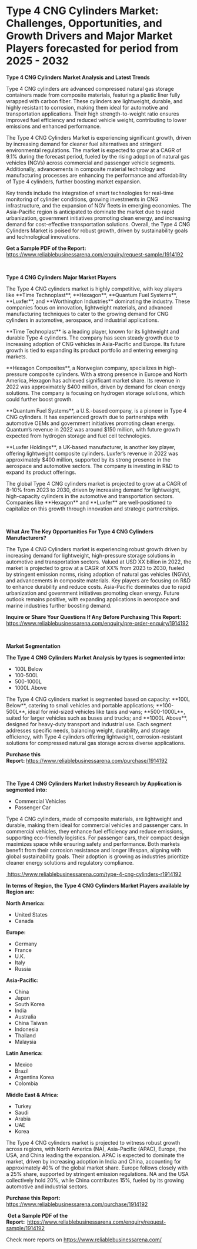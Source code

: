<p><h1>Type 4 CNG Cylinders Market: Challenges, Opportunities, and Growth Drivers and Major Market Players forecasted for period from 2025 - 2032</h1></p><p><strong>Type 4 CNG Cylinders Market Analysis and Latest Trends</strong></p>
<p><p>Type 4 CNG cylinders are advanced compressed natural gas storage containers made from composite materials, featuring a plastic liner fully wrapped with carbon fiber. These cylinders are lightweight, durable, and highly resistant to corrosion, making them ideal for automotive and transportation applications. Their high strength-to-weight ratio ensures improved fuel efficiency and reduced vehicle weight, contributing to lower emissions and enhanced performance.</p><p>The Type 4 CNG Cylinders Market is experiencing significant growth, driven by increasing demand for cleaner fuel alternatives and stringent environmental regulations. The market is expected to grow at a CAGR of 9.1% during the forecast period, fueled by the rising adoption of natural gas vehicles (NGVs) across commercial and passenger vehicle segments. Additionally, advancements in composite material technology and manufacturing processes are enhancing the performance and affordability of Type 4 cylinders, further boosting market expansion.</p><p>Key trends include the integration of smart technologies for real-time monitoring of cylinder conditions, growing investments in CNG infrastructure, and the expansion of NGV fleets in emerging economies. The Asia-Pacific region is anticipated to dominate the market due to rapid urbanization, government initiatives promoting clean energy, and increasing demand for cost-effective transportation solutions. Overall, the Type 4 CNG Cylinders Market is poised for robust growth, driven by sustainability goals and technological innovations.</p></p>
<p><strong>Get a Sample PDF of the Report:&nbsp;</strong> <a href="https://www.reliablebusinessarena.com/enquiry/request-sample/1914192?utm_campaign=2041&utm_medium=2&utm_source=Github&utm_content=ia&utm_term=22012025&utm_id=type-4-cng-cylinders">https://www.reliablebusinessarena.com/enquiry/request-sample/1914192</a></p>
<p>&nbsp;</p>
<p><strong>Type 4 CNG Cylinders Major Market Players</strong></p>
<p><p>The Type 4 CNG cylinders market is highly competitive, with key players like **Time Technoplast**, **Hexagon**, **Quantum Fuel Systems**, **Luxfer**, and **Worthington Industries** dominating the industry. These companies focus on innovation, lightweight materials, and advanced manufacturing techniques to cater to the growing demand for CNG cylinders in automotive, aerospace, and industrial applications.</p><p>**Time Technoplast** is a leading player, known for its lightweight and durable Type 4 cylinders. The company has seen steady growth due to increasing adoption of CNG vehicles in Asia-Pacific and Europe. Its future growth is tied to expanding its product portfolio and entering emerging markets.</p><p>**Hexagon Composites**, a Norwegian company, specializes in high-pressure composite cylinders. With a strong presence in Europe and North America, Hexagon has achieved significant market share. Its revenue in 2022 was approximately $400 million, driven by demand for clean energy solutions. The company is focusing on hydrogen storage solutions, which could further boost growth.</p><p>**Quantum Fuel Systems**, a U.S.-based company, is a pioneer in Type 4 CNG cylinders. It has experienced growth due to partnerships with automotive OEMs and government initiatives promoting clean energy. Quantum’s revenue in 2022 was around $150 million, with future growth expected from hydrogen storage and fuel cell technologies.</p><p>**Luxfer Holdings**, a UK-based manufacturer, is another key player, offering lightweight composite cylinders. Luxfer’s revenue in 2022 was approximately $400 million, supported by its strong presence in the aerospace and automotive sectors. The company is investing in R&D to expand its product offerings.</p><p>The global Type 4 CNG cylinders market is projected to grow at a CAGR of 8-10% from 2023 to 2030, driven by increasing demand for lightweight, high-capacity cylinders in the automotive and transportation sectors. Companies like **Hexagon** and **Luxfer** are well-positioned to capitalize on this growth through innovation and strategic partnerships.</p></p>
<p>&nbsp;</p>
<p><strong>What Are The Key Opportunities For Type 4 CNG Cylinders Manufacturers?</strong></p>
<p><p>The Type 4 CNG Cylinders market is experiencing robust growth driven by increasing demand for lightweight, high-pressure storage solutions in automotive and transportation sectors. Valued at USD XX billion in 2022, the market is projected to grow at a CAGR of XX% from 2023 to 2030, fueled by stringent emission norms, rising adoption of natural gas vehicles (NGVs), and advancements in composite materials. Key players are focusing on R&D to enhance durability and reduce costs. Asia-Pacific dominates due to rapid urbanization and government initiatives promoting clean energy. Future outlook remains positive, with expanding applications in aerospace and marine industries further boosting demand.</p></p>
<p><strong>Inquire or Share Your Questions If Any Before Purchasing This Report:</strong> <a href="https://www.reliablebusinessarena.com/enquiry/pre-order-enquiry/1914192?utm_campaign=2041&utm_medium=2&utm_source=Github&utm_content=ia&utm_term=22012025&utm_id=type-4-cng-cylinders">https://www.reliablebusinessarena.com/enquiry/pre-order-enquiry/1914192</a></p>
<p>&nbsp;</p>
<p><strong>Market Segmentation</strong></p>
<p><strong>The Type 4 CNG Cylinders Market Analysis by types is segmented into:</strong></p>
<p><ul><li>100L Below</li><li>100-500L</li><li>500-1000L</li><li>1000L Above</li></ul></p>
<p><p>The Type 4 CNG cylinders market is segmented based on capacity: **100L Below**, catering to small vehicles and portable applications; **100-500L**, ideal for mid-sized vehicles like taxis and vans; **500-1000L**, suited for larger vehicles such as buses and trucks; and **1000L Above**, designed for heavy-duty transport and industrial use. Each segment addresses specific needs, balancing weight, durability, and storage efficiency, with Type 4 cylinders offering lightweight, corrosion-resistant solutions for compressed natural gas storage across diverse applications.</p></p>
<p><strong>Purchase this Report:&nbsp;</strong><a href="https://www.reliablebusinessarena.com/purchase/1914192?utm_campaign=2041&utm_medium=2&utm_source=Github&utm_content=ia&utm_term=22012025&utm_id=type-4-cng-cylinders">https://www.reliablebusinessarena.com/purchase/1914192</a></p>
<p>&nbsp;</p>
<p><strong>The Type 4 CNG Cylinders Market Industry Research by Application is segmented into:</strong></p>
<p><ul><li>Commercial Vehicles</li><li>Passenger Car</li></ul></p>
<p><p>Type 4 CNG cylinders, made of composite materials, are lightweight and durable, making them ideal for commercial vehicles and passenger cars. In commercial vehicles, they enhance fuel efficiency and reduce emissions, supporting eco-friendly logistics. For passenger cars, their compact design maximizes space while ensuring safety and performance. Both markets benefit from their corrosion resistance and longer lifespan, aligning with global sustainability goals. Their adoption is growing as industries prioritize cleaner energy solutions and regulatory compliance.</p></p>
<p><a href="https://www.reliablebusinessarena.com/type-4-cng-cylinders-r1914192?utm_campaign=2041&utm_medium=2&utm_source=Github&utm_content=ia&utm_term=22012025&utm_id=type-4-cng-cylinders">&nbsp;https://www.reliablebusinessarena.com/type-4-cng-cylinders-r1914192</a></p>
<p><strong>In terms of Region, the Type 4 CNG Cylinders Market Players available by Region are:</strong></p>
<p>
    <p> <strong> North America: </strong>
        <ul>
            <li>United States</li>
            <li>Canada</li>
        </ul>
        </p> 
    <p> <strong> Europe: </strong>
        <ul>
            <li>Germany</li>
            <li>France</li>
            <li>U.K.</li>
            <li>Italy</li>
            <li>Russia</li>
        </ul>
        </p> 
    <p> <strong> Asia-Pacific: </strong>
        <ul>
            <li>China</li>
            <li>Japan</li>
            <li>South Korea</li>
            <li>India</li>
            <li>Australia</li>
            <li>China Taiwan</li>
            <li>Indonesia</li>
            <li>Thailand</li>
            <li>Malaysia</li>
        </ul>
        </p> 
    <p> <strong> Latin America: </strong>
        <ul>
            <li>Mexico</li>
            <li>Brazil</li>
            <li>Argentina Korea</li>
            <li>Colombia</li>
        </ul>
        </p> 
    <p> <strong> Middle East & Africa: </strong>
        <ul>
            <li>Turkey</li>
            <li>Saudi</li>
            <li>Arabia</li>
            <li>UAE</li>
            <li>Korea</li>
        </ul>
    </p>
    </p>
<p><p>The Type 4 CNG cylinders market is projected to witness robust growth across regions, with North America (NA), Asia-Pacific (APAC), Europe, the USA, and China leading the expansion. APAC is expected to dominate the market, driven by increasing adoption in India and China, accounting for approximately 40% of the global market share. Europe follows closely with a 25% share, supported by stringent emission regulations. NA and the USA collectively hold 20%, while China contributes 15%, fueled by its growing automotive and industrial sectors.</p></p>
<p><strong>Purchase this Report: </strong><a href="https://www.reliablebusinessarena.com/purchase/1914192?utm_campaign=2041&utm_medium=2&utm_source=Github&utm_content=ia&utm_term=22012025&utm_id=type-4-cng-cylinders">https://www.reliablebusinessarena.com/purchase/1914192</a></p>
<p>&nbsp;<strong>Get a Sample PDF of the Report:&nbsp;&nbsp;</strong><a href="https://www.reliablebusinessarena.com/enquiry/request-sample/1914192?utm_campaign=2041&utm_medium=2&utm_source=Github&utm_content=ia&utm_term=22012025&utm_id=type-4-cng-cylinders">https://www.reliablebusinessarena.com/enquiry/request-sample/1914192</a></p>
<p><strong></strong></p>
<p>Check more reports on <a href="https://www.reliablebusinessarena.com/?utm_campaign=2041&utm_medium=2&utm_source=Github&utm_content=ia&utm_term=22012025&utm_id=type-4-cng-cylinders">https://www.reliablebusinessarena.com/</a></p>